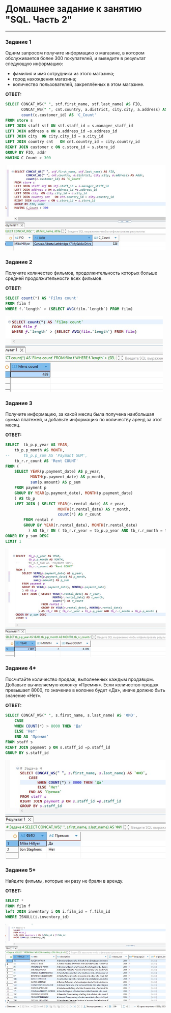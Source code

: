 # Домашнее задание к занятию "SQL. Часть 2"

---

### Задание 1

Одним запросом получите информацию о магазине, в котором обслуживается более 300 покупателей, и выведите в результат следующую информацию: 
- фамилия и имя сотрудника из этого магазина;
- город нахождения магазина;
- количество пользователей, закреплённых в этом магазине.

**ОТВЕТ:**
```SQl
SELECT CONCAT_WS(" ", stf.first_name, stf.last_name) AS FIO,
       CONCAT_WS(" ", cnt.country, a.district, city.city, a.address) AS Addr,
       count(c.customer_id) AS 'C_Count'
FROM store s
LEFT JOIN staff stf ON stf.staff_id = s.manager_staff_id
LEFT JOIN address a ON a.address_id =s.address_id
LEFT JOIN city  ON city.city_id = a.city_id
LEFT JOIN country cnt   ON cnt.country_id = city.country_id
RIGHT JOIN customer c ON c.store_id = s.store_id
GROUP BY FIO, addr
HAVING C_Count > 300
```  

![Задание 1](https://github.com/KokinAlexey/all-hw/blob/main/hw-12-04-SQL-2/images/Screenshot_1.jpg)


### Задание 2

Получите количество фильмов, продолжительность которых больше средней продолжительности всех фильмов.

**ОТВЕТ:**
```SQl
SELECT count(*) AS 'Films count'
FROM film f 
WHERE f.`length` > (SELECT AVG(film.`length`) FROM film)
```  

![Задание 2](https://github.com/KokinAlexey/all-hw/blob/main/hw-12-04-SQL-2/images/Screenshot_2.jpg)

### Задание 3

Получите информацию, за какой месяц была получена наибольшая сумма платежей, и добавьте информацию по количеству аренд за этот месяц.

**ОТВЕТ:**
```SQl
SELECT  tb_p.p_year AS YEAR, 
	tb_p.p_month AS MONTH, 
--		tb_p.p_sum AS 'Paymant SUM',
	tb_r.r_count AS 'Rent COUNT'
FROM (
    SELECT YEAR(p.payment_date) AS p_year, 
           MONTH(p.payment_date) AS p_month, 
           sum(p.amount) AS p_sum 
    FROM payment p
    GROUP BY YEAR(p.payment_date), MONTH(p.payment_date)
    ) AS tb_p
    LEFT JOIN ( SELECT YEAR(r.rental_date) AS r_year, 
                       MONTH(r.rental_date) AS r_month, 
                       count(*) AS r_count
		FROM rental r 
		GROUP BY YEAR(r.rental_date), MONTH(r.rental_date)
	      ) AS tb_r ON ( tb_r.r_year = tb_p.p_year AND tb_r.r_month = tb_p.p_month )
ORDER BY p_sum DESC
LIMIT 1
```  

![Задание 3](https://github.com/KokinAlexey/all-hw/blob/main/hw-12-04-SQL-2/images/Screenshot_3.jpg)

### Задание 4*

Посчитайте количество продаж, выполненных каждым продавцом. Добавьте вычисляемую колонку «Премия». Если количество продаж превышает 8000, то значение в колонке будет «Да», иначе должно быть значение «Нет».

**ОТВЕТ:**
```SQl
SELECT CONCAT_WS(" ", s.first_name, s.last_name) AS 'ФИО', 
    CASE
	WHEN COUNT(*) > 8000 THEN 'Да'
	ELSE 'Нет'
    END AS 'Премия'
FROM staff s
RIGHT JOIN payment p ON s.staff_id =p.staff_id
GROUP BY s.staff_id
```  

![Задание 4](https://github.com/KokinAlexey/all-hw/blob/main/hw-12-04-SQL-2/images/Screenshot_4.jpg)

### Задание 5*

Найдите фильмы, которые ни разу не брали в аренду.

**ОТВЕТ:**
```SQl
SELECT *
FROM film f 
left JOIN inventory i ON i.film_id = f.film_id
WHERE ISNULL(i.inventory_id)
```  

![Задание 5](https://github.com/KokinAlexey/all-hw/blob/main/hw-12-04-SQL-2/images/Screenshot_5.jpg)
